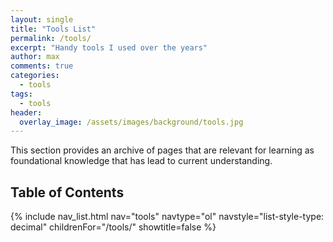 ```yaml
---
layout: single
title: "Tools List"
permalink: /tools/
excerpt: "Handy tools I used over the years"
author: max
comments: true
categories:
  - tools
tags:
  - tools
header:
  overlay_image: /assets/images/background/tools.jpg
---
```


This section provides an archive of pages that are relevant for learning as foundational knowledge that has lead to current understanding.

## Table of Contents

{% include nav_list.html nav="tools" navtype="ol" navstyle="list-style-type: decimal" childrenFor="/tools/" showtitle=false %}
